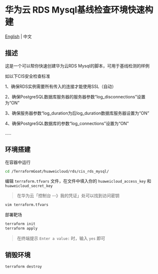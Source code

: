 # 华为云 RDS Mysql基线检查环境快速构建

[English](./README.md) | 中文

## 描述

这是一个可以帮你快速创建华为云RDS Mysql的脚本，可用于基线检测的样例

如以下CIS安全检查标准

1、确保RDS实例需要所有传入的连接才能使用SSL（自动）

2、确保PostgreSQL数据库服务器的服务器参数“log_disconnections”设置为“ON”

3、确保服务器参数“log_duration为后log_duration数据库服务器设置为“ON”

4、确保PostgreSQL数据库的参数“log_connections”设置为“ON”

.....

## 环境搭建

在容器中运行

```bash
cd /TerraformGoat/huaweicloud/rds/cis_rds_mysql/
```

编辑 `terraform.tfvars` 文件，在文件中填入你的 `huaweicloud_access_key` 和 `huaweicloud_secret_key`

> 在华为云「控制台 --》我的凭证」处可以找到访问密钥

```bash
vim terraform.tfvars
```

部署靶场

```bash
terraform init
terraform apply
```

> 在终端提示 `Enter a value:` 时，输入 `yes` 即可

## 销毁环境

```bash
terraform destroy
```
